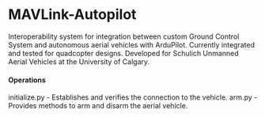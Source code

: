 # MAVLink-Autopilot

Interoperability system for integration between custom Ground Control System and autonomous aerial vehicles with ArduPilot. Currently integrated and tested for quadcopter designs. Developed for Schulich Unmanned Aerial Vehicles at the University of Calgary.

#### Operations
initialize.py - Establishes and verifies the connection to the vehicle.
arm.py - Provides methods to arm and disarm the aerial vehicle.